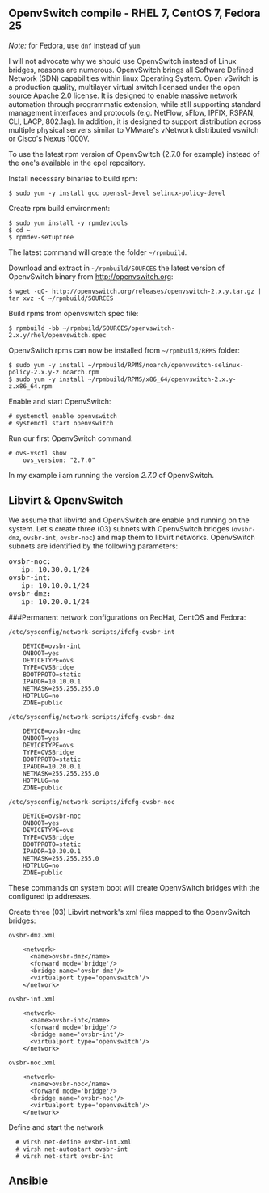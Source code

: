 ## OpenvSwitch compile - RHEL 7, CentOS 7, Fedora 25

*Note:* for Fedora, use `dnf` instead of `yum`

I will not advocate why we should use OpenvSwitch instead of Linux bridges, reasons are numerous. OpenvSwitch brings all Software Defined Network (SDN) capabilities within linux Operating System.
Open vSwitch is a production quality, multilayer virtual switch licensed under the open source Apache 2.0 license.  It is designed to enable massive network automation through programmatic extension, while still supporting standard management interfaces and protocols (e.g. NetFlow, sFlow, IPFIX, RSPAN, CLI, LACP, 802.1ag).  In addition, it is designed to support distribution across multiple physical servers similar to VMware's vNetwork distributed vswitch or Cisco's Nexus 1000V.

To use the latest rpm version of OpenvSwitch (2.7.0 for example) instead of the one's available in the epel repository.

Install necessary binaries to build rpm:

    $ sudo yum -y install gcc openssl-devel selinux-policy-devel

Create rpm build environment:

    $ sudo yum install -y rpmdevtools
    $ cd ~
    $ rpmdev-setuptree
    
The latest command will create the folder  `~/rpmbuild`.
   
Download and extract in `~/rpmbuild/SOURCES` the latest version of OpenvSwitch binary from http://openvswitch.org:

    $ wget -qO- http://openvswitch.org/releases/openvswitch-2.x.y.tar.gz | tar xvz -C ~/rpmbuild/SOURCES
   
Build rpms from openvswitch spec file:

    $ rpmbuild -bb ~/rpmbuild/SOURCES/openvswitch-2.x.y/rhel/openvswitch.spec   

OpenvSwitch rpms can now be installed from `~/rpmbuild/RPMS` folder:

    $ sudo yum -y install ~/rpmbuild/RPMS/noarch/openvswitch-selinux-policy-2.x.y-z.noarch.rpm
    $ sudo yum -y install ~/rpmbuild/RPMS/x86_64/openvswitch-2.x.y-z.x86_64.rpm
    
Enable and start OpenvSwitch:

    # systemctl enable openvswitch
    # systemctl start openvswitch

Run our first OpenvSwitch command:

    # ovs-vsctl show
        ovs_version: "2.7.0"
 
In my example i am running the version *2.7.0* of OpenvSwitch.


 
## Libvirt & OpenvSwitch
We assume that libvirtd and OpenvSwitch are enable and running on the system.
Let's create three (03) subnets with OpenvSwitch bridges (`ovsbr-dmz`, `ovsbr-int`, `ovsbr-noc`) and map them to libvirt networks.
OpenvSwitch subnets are identified by the following parameters:
<pre>
ovsbr-noc:
   ip: 10.30.0.1/24
ovsbr-int:
   ip: 10.10.0.1/24
ovsbr-dmz:
   ip: 10.20.0.1/24 
</pre>

###Permanent network configurations on RedHat, CentOS and Fedora:

`/etc/sysconfig/network-scripts/ifcfg-ovsbr-int`

		DEVICE=ovsbr-int
		ONBOOT=yes
		DEVICETYPE=ovs
		TYPE=OVSBridge
		BOOTPROTO=static
		IPADDR=10.10.0.1
		NETMASK=255.255.255.0
		HOTPLUG=no
		ZONE=public

`/etc/sysconfig/network-scripts/ifcfg-ovsbr-dmz`

		DEVICE=ovsbr-dmz
		ONBOOT=yes
		DEVICETYPE=ovs
		TYPE=OVSBridge
		BOOTPROTO=static
		IPADDR=10.20.0.1
		NETMASK=255.255.255.0
		HOTPLUG=no
		ZONE=public

`/etc/sysconfig/network-scripts/ifcfg-ovsbr-noc`

		DEVICE=ovsbr-noc
		ONBOOT=yes
		DEVICETYPE=ovs
		TYPE=OVSBridge
		BOOTPROTO=static
		IPADDR=10.30.0.1
		NETMASK=255.255.255.0
		HOTPLUG=no
		ZONE=public

These commands on system boot will create OpenvSwitch bridges with the configured ip addresses.

Create three (03) Libvirt network's xml files mapped to the OpenvSwitch bridges:

`ovsbr-dmz.xml`

		<network>
		  <name>ovsbr-dmz</name>
		  <forward mode='bridge'/>
		  <bridge name='ovsbr-dmz'/>
		  <virtualport type='openvswitch'/>
		</network>
		
`ovsbr-int.xml`

		<network>
		  <name>ovsbr-int</name>
		  <forward mode='bridge'/>
		  <bridge name='ovsbr-int'/>
		  <virtualport type='openvswitch'/>
		</network>
		
`ovsbr-noc.xml`		

		<network>
		  <name>ovsbr-noc</name>
		  <forward mode='bridge'/>
		  <bridge name='ovsbr-noc'/>
		  <virtualport type='openvswitch'/>
		</network>

Define and start the network

	  # virsh net-define ovsbr-int.xml
	  # virsh net-autostart ovsbr-int
	  # virsh net-start ovsbr-int

  


## Ansible
